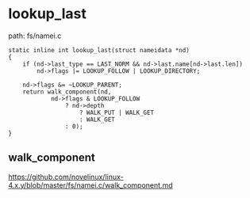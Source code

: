 lookup_last
========================================

path: fs/namei.c
```
static inline int lookup_last(struct nameidata *nd)
{
    if (nd->last_type == LAST_NORM && nd->last.name[nd->last.len])
        nd->flags |= LOOKUP_FOLLOW | LOOKUP_DIRECTORY;

    nd->flags &= ~LOOKUP_PARENT;
    return walk_component(nd,
            nd->flags & LOOKUP_FOLLOW
                ? nd->depth
                    ? WALK_PUT | WALK_GET
                    : WALK_GET
                : 0);
}
```

walk_component
----------------------------------------

https://github.com/novelinux/linux-4.x.y/blob/master/fs/namei.c/walk_component.md
